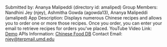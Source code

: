 Submitted by: Ananya Malipeddi (directory id: amaliped)
Group Members: Nandhini Jey (njey), Ashmitha Gowda (agowda13), Ananya Malipeddi (amaliped)
App Description: Displays numerous Chinese recipes and allows you to order one or more those recipes. Once you order, you can enter your email to retrieve recipes for orders you've placed. 
YouTube Video Link: [Demo](https://www.youtube.com/watch?v=aCDeQHbtOR4)
APIs Information: [Chinese Food DB](https://rapidapi.com/rapihub-rapihub-default/api/chinese-food-db/playground/apiendpoint_122238a8-3bf5-4217-b590-b209a677ae07)
Contact Email: njey@terpmail.umd.edu